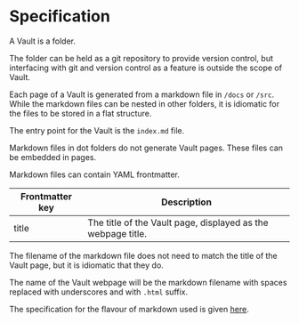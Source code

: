 # Specification

A Vault is a folder.

The folder can be held as a git repository to provide version control, but interfacing with git and version control as a feature is outside the scope of Vault.

Each page of a Vault is generated from a markdown file in `/docs` or `/src`.
While the markdown files can be nested in other folders, it is idiomatic for the files to be stored in a flat structure.

The entry point for the Vault is the `index.md` file.

Markdown files in dot folders do not generate Vault pages.
These files can be embedded in pages.

Markdown files can contain YAML frontmatter.

| Frontmatter key | Description |
|-|-|
| title | The title of the Vault page, displayed as the webpage title. |

The filename of the markdown file does not need to match the title of the Vault page, but it is idiomatic that they do.

The name of the Vault webpage will be the markdown filename with spaces replaced with underscores and with `.html` suffix.

The specification for the flavour of markdown used is given [here](https://gist.github.com/gregory-james-smith/89e2ebe65d95c3a227dee5ed93c0701a).
